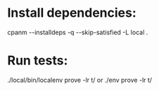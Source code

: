 
# Install dependencies:
cpanm --installdeps -q --skip-satisfied -L local .

# Run tests:
./local/bin/localenv prove -lr t/
or
./env prove -lr t/
